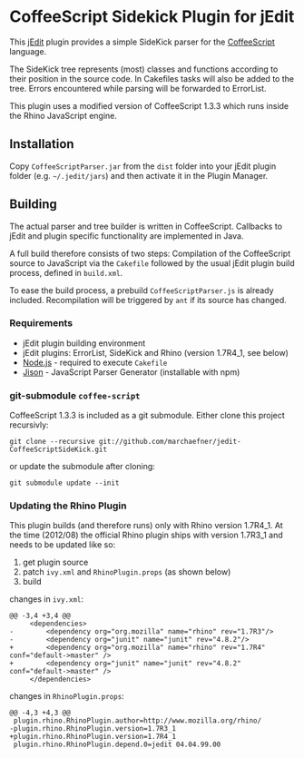 # CoffeeScript Sidekick Plugin for jEdit

This [jEdit][] plugin provides a simple SideKick parser for the
[CoffeeScript][] language.

The SideKick tree represents (most) classes and functions according to their
position in the source code. In Cakefiles tasks will also be added to the
tree. Errors encountered while parsing will be forwarded to ErrorList.

This plugin uses a modified version of CoffeeScript 1.3.3 which runs inside
the Rhino JavaScript engine.

## Installation

Copy `CoffeeScriptParser.jar` from the `dist` folder into your jEdit plugin
folder (e.g. `~/.jedit/jars`) and then activate it in the Plugin Manager.

## Building

The actual parser and tree builder is written in CoffeeScript. Callbacks to
jEdit and plugin specific functionality are implemented in Java.

A full build therefore consists of two steps: Compilation of the CoffeeScript
source to JavaScript via the `Cakefile` followed by the usual jEdit plugin
build process, defined in `build.xml`.

To ease the build process, a prebuild `CoffeeScriptParser.js` is already
included. Recompilation will be triggered by `ant` if its source has changed.

### Requirements

  * jEdit plugin building environment
  * jEdit plugins: ErrorList, SideKick and Rhino (version 1.7R4_1, see below)
  * [Node.js][] - required to execute `Cakefile`
  * [Jison][] - JavaScript Parser Generator (installable with npm)

### git-submodule `coffee-script`

CoffeeScript 1.3.3 is included as a git submodule. Either clone this project
recursivly:

    git clone --recursive git://github.com/marchaefner/jedit-CoffeeScriptSideKick.git

or update the submodule after cloning:

    git submodule update --init

### Updating the Rhino Plugin

This plugin builds (and therefore runs) only with Rhino version 1.7R4_1.
At the time (2012/08) the official Rhino plugin ships with version 1.7R3_1 and
needs to be updated like so:

  1. get plugin source
  2. patch `ivy.xml` and `RhinoPlugin.props` (as shown below)
  3. build

changes in `ivy.xml`:

    @@ -3,4 +3,4 @@
         <dependencies>
    -        <dependency org="org.mozilla" name="rhino" rev="1.7R3"/>
    -        <dependency org="junit" name="junit" rev="4.8.2"/>
    +        <dependency org="org.mozilla" name="rhino" rev="1.7R4" conf="default->master" />
    +        <dependency org="junit" name="junit" rev="4.8.2" conf="default->master" />
         </dependencies>

changes in `RhinoPlugin.props`:

    @@ -4,3 +4,3 @@
     plugin.rhino.RhinoPlugin.author=http://www.mozilla.org/rhino/
    -plugin.rhino.RhinoPlugin.version=1.7R3_1
    +plugin.rhino.RhinoPlugin.version=1.7R4_1
     plugin.rhino.RhinoPlugin.depend.0=jedit 04.04.99.00

[jEdit]: http://jedit.org/
[CoffeeScript]: http://coffeescript.org/
[Jison]: https://zaach.github.com/jison/
[Node.js]: http://nodejs.org/